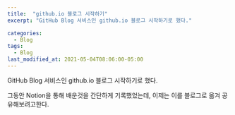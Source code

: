 ```yaml
---
title:  "github.io 블로그 시작하기"
excerpt: "GitHub Blog 서비스인 github.io 블로그 시작하기로 했다."

categories:
  - Blog
tags:
  - Blog
last_modified_at: 2021-05-04T08:06:00-05:00
---
```


GitHub Blog 서비스인 github.io 블로그 시작하기로 했다.

그동안 Notion을 통해 배운것을 간단하게 기록했었는데, 이제는 이를 블로그로 옮겨 공유해보려고한다.
